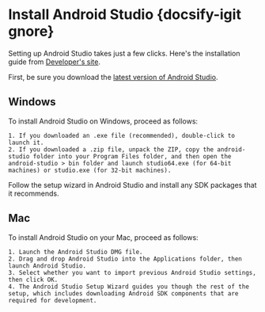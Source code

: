 # Install Android Studio {docsify-igit gnore}

Setting up Android Studio takes just a few clicks. Here's the installation guide from [Developer's site](https://developer.android.com/studio/install).

First, be sure you download the [latest version of Android Studio](https://developer.android.com/studio/).

## Windows
To install Android Studio on Windows, proceed as follows:

	1. If you downloaded an .exe file (recommended), double-click to launch it.
	2. If you downloaded a .zip file, unpack the ZIP, copy the android-studio folder into your Program Files folder, and then open the android-studio > bin folder and launch studio64.exe (for 64-bit machines) or studio.exe (for 32-bit machines).

Follow the setup wizard in Android Studio and install any SDK packages that it recommends.

## Mac
To install Android Studio on your Mac, proceed as follows:

	1. Launch the Android Studio DMG file.
	2. Drag and drop Android Studio into the Applications folder, then launch Android Studio.
	3. Select whether you want to import previous Android Studio settings, then click OK.
	4. The Android Studio Setup Wizard guides you though the rest of the setup, which includes downloading Android SDK components that are required for development.
